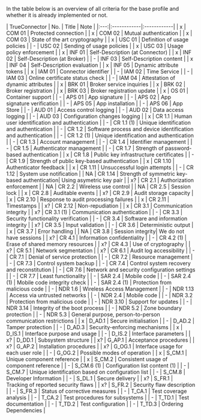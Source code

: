In the table below is an overview of all criteria for the base profile and
whether it is already implemented or not.

| TrueConnector | No.         | Title       | Note |
|:---:|:------------|:------------|
| x | COM 01      | Protected connection |
| x | COM 02      | Mutual authentication |
| x | COM 03      | State of the art cryptography |
| x | USC 01      | Definition of usage policies |
| - | USC 02      | Sending of usage policies |
| x | USC 03      | Usage policy enforcement |
| x | INF 01      | Self-Description (at Connector) |
| x | INF 02      | Self-Description (at Broker) |
| - | INF 03      | Self-Description content |
| x | INF 04      | Self-Description evaluation |
| x | INF 05      | Dynamic attribute tokens |
| x | IAM 01      | Connector identifier |
| - | IAM 02      | Time Service |
| - | IAM 03      | Online certificate status check |
| - | IAM 04      | Attestation of dynamic attributes |
| x | BRK 01      | Broker service inquiries |
| x | BRK 02      | Broker registration |
| x | BRK 03      | Broker registration update |
| x | OS 01       | Container support |
| - | APS 01      | App signature |
| - | APS 02      | App signature verification |
| - | APS 05      | App installation |
| - | APS 06      | App Store |
| - | AUD 01      | Access control logging |
| - | AUD 02      | Data access logging |
| - | AUD 03      | Configuration changes logging |
| x | CR 1.1      | Human user identification and authentication |
| - | CR 1.1 (1)  | Unique identification and authentication |
| - | CR 1.2      | Software process and device identification and authentication |
| - | CR 1.2 (1)  | Unique identification and authentication |
| - | CR 1.3      | Account management |
| - | CR 1.4      | Identifier management |
| - | CR 1.5      | Authenticator management |
| - | CR 1.7      | Strength of password-based authentication |
| x | CR 1.8      | Public key infrastructure certificates |
| - | CR 1.9      | Strength of public key-based authentication |
| x | CR 1.10     | Authenticator feedback |
| x | CR 1.11     | Unsuccessful login attempts |
| - | CR 1.12     | System use notification |
| NA | CR 1.14     | Strength of symmetric key-based authentication| Using asymetric key pair |
| x? | CR 2.1      | Authorization enforcement |
| NA | CR 2.2      | Wireless use control |
| NA | CR 2.5      | Session lock |
| x | CR 2.8      | Auditable events |
| x? | CR 2.9      | Audit storage capacity |
| x | CR 2.10     | Response to audit processing failures |
| x | CR 2.11     | Timestamps |
| x? | CR 2.12     | Non-repudiation |
| x | CR 3.1      | Communication integrity |
| x? | CR 3.1 (1)  | Communication authentication |
| - | CR 3.3      | Security functionality verification |
| - | CR 3.4      | Software and information integrity |
| x? | CR 3.5      | Input validation |
| - | CR 3.6      | Deterministic output |
| x | CR 3.7      | Error handling |
| NA | CR 3.8      | Session integrity| We do not have sessions |
| x? | CR 4.1      | Information confidentiality |
| - | CR 4.2 (1)  | Erase of shared memory resources |
| x? | CR 4.3      | Use of cryptography |
| x? | CR 5.1      | Network segmentation |
| x? | CR 6.1      | Audit log accessibility |
| - | CR 7.1      | Denial of service protection |
| - | CR 7.2      | Resource management |
| - | CR 7.3      | Control system backup |
| - | CR 7.4      | Control system recovery and reconstitution |
| - | CR 7.6      | Network and security configuration settings |
| - | CR 7.7      | Least functionality |
| - | SAR 2.4     | Mobile code |
| - | SAR 2.4 (1) | Mobile code integrity check |
| - | SAR 2.4 (1) | Protection from malicious code |
| - | NDR 1.6     | Wireless Access Management |
| - | NDR 1.13    | Access via untrusted networks |
| - | NDR 2.4     | Mobile code |
| - | NDR 3.2     | Protection from malicious code |
| - | NDR 3.10    | Support for updates |
| - | NDR 3.14    | Integrity of the boot process |
| - | NDR 5.2     | Zone boundary protection |
| - | NDR 5.3     | General purpose, person-to-person communication restrictions |
| x | D_AD.1      | Secure initialisation |
| - | D_AD.2      | Tamper protection |
| - | D_AD.3      | Security-enforcing mechanisms |
| x | D_IS.1      | Interface purpose and usage |
| - | D_IS.2      | Interface parameters |
| x? | D_DD.1      | Subsystem structure |
| x? | G_AP.1      | Acceptance procedures |
| x? | G_AP.2      | Installation procedures |
| x? | G_OG.1      | Interface usage for each user role |
| - | G_OG.2      | Possible modes of operation |
| x | S_CM.1      | Unique component reference |
| x | S_CM.2      | Consistent usage of component reference |
| - | S_CM.6 (1)  | Configuration list content (1) |
| - | S_CM.7      | Unique identification based on configuration list |
| - | S_CM.8      | Developer Information |
| - | S_DL.1      | Secure delivery |
| x? | S_FR.1      | Tracking of reported security flaws |
| x? | S_FR.2      | Security flaw description |
| - | S_FR.3      | Status of corrective measures |
| - | T_CA.1      | Test coverage analysis |
| - | T_CA.2      | Test procedures for subsystems |
| - | T_TD.1      | Test documentation |
| - | T_TD.2      | Test configuration |
| - | T_TD.3      | Ordering Dependencies |
